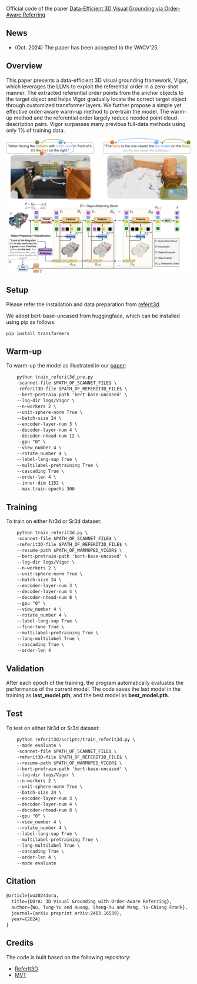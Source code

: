 Official code of the paper [Data-Efficient 3D Visual Grounding via Order-Aware Referring](https://arxiv.org/abs/2403.16539)

## News
- (Oct. 2024) The paper has been accepted to the WACV'25.

## Overview
This paper presents a data-efficient 3D visual grounding framework, Vigor, which leverages the LLMs to exploit the referential order in a zero-shot manner. The extracted referential order points from the anchor objects to the target object and helps Vigor gradually locate the correct target object through customized transformer layers. We further propose a simple yet effective order-aware warm-up method to pre-train the model. The warm-up method and the referential order largely reduce needed point cloud-description pairs. Vigor surpasses many previous full-data methods using only 1% of training data.

<p float="left">
  <img src="vis/teaser.png" width="800" />
  <img src="vis/framework_overview.png" width="800" /> 
</p>

## Setup
Please refer the installation and data preparation from [referit3d](https://github.com/referit3d/referit3d).

We adopt bert-base-uncased from huggingface, which can be installed using pip as follows:
```Console
pip install transformers
```
## Warm-up
To warm-up the model as illustrated in our [paper](https://arxiv.org/abs/2403.16539):
```Console
    python train_referit3d_pre.py
    -scannet-file $PATH_OF_SCANNET_FILE$ \
    -referit3D-file $PATH_OF_REFERIT3D_FILE$ \
    --bert-pretrain-path 'bert-base-uncased' \
    --log-dir logs/Vigor \
    --n-workers 2 \
    --unit-sphere-norm True \
    --batch-size 24 \
    --encoder-layer-num 3 \
    --decoder-layer-num 4 \
    --decoder-nhead-num 12 \
    --gpu "0" \
    --view_number 4 \
    --rotate_number 4 \
    --label-lang-sup True \
    --multilabel-pretraining True \
    --cascading True \
    --order-len 4 \
    --inner-dim 1152 \
    --max-train-epochs 300
```

## Training
To train on either Nr3d or Sr3d dataset:
```Console
    python train_referit3d.py \
    -scannet-file $PATH_OF_SCANNET_FILE$ \
    -referit3D-file $PATH_OF_REFERIT3D_FILE$ \
    --resume-path $PATH_OF_WARMUPED_VIGOR$ \
    --bert-pretrain-path 'bert-base-uncased' \
    --log-dir logs/Vigor \
    --n-workers 2 \
    --unit-sphere-norm True \
    --batch-size 24 \
    --encoder-layer-num 3 \
    --decoder-layer-num 4 \
    --decoder-nhead-num 8 \
    --gpu "0" \
    --view_number 4 \
    --rotate_number 4 \
    --label-lang-sup True \
    --fine-tune True \
    --multilabel-pretraining True \
    --lang-multilabel True \
    --cascading True \
    --order-len 4
```

## Validation
After each epoch of the training, the program automatically evaluates the performance of the current model. The code saves the last model in the training as **last_model.pth**, and the best model as **best_model.pth**.

## Test
To test on either Nr3d or Sr3d dataset:
```Console
    python referit3d/scripts/train_referit3d.py \
    --mode evaluate \
    -scannet-file $PATH_OF_SCANNET_FILE$ \
    -referit3D-file $PATH_OF_REFERIT3D_FILE$ \
    --resume-path $PATH_OF_WARMUPED_VIGOR$ \
    --bert-pretrain-path 'bert-base-uncased' \
    --log-dir logs/Vigor \
    --n-workers 2 \
    --unit-sphere-norm True \
    --batch-size 24 \
    --encoder-layer-num 3 \
    --decoder-layer-num 4 \
    --decoder-nhead-num 8 \
    --gpu "0" \
    --view_number 4 \
    --rotate_number 4 \
    --label-lang-sup True \
    --multilabel-pretraining True \
    --lang-multilabel True \
    --cascading True \
    --order-len 4 \
    --mode evaluate
```

## Citation
```
@article{wu2024dora,
  title={DOrA: 3D Visual Grounding with Order-Aware Referring},
  author={Wu, Tung-Yu and Huang, Sheng-Yu and Wang, Yu-Chiang Frank},
  journal={arXiv preprint arXiv:2403.16539},
  year={2024}
}
```

## Credits
The code is built based on the following repository:
* [ReferIt3D](https://github.com/referit3d/referit3d)
* [MVT](https://github.com/sega-hsj/MVT-3DVG)
